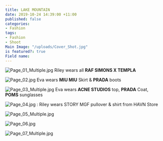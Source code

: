 ```yaml
---
title: LAKE MOUNTAIN
date: 2019-10-24 14:39:00 +11:00
published: false
categories:
- Fashion
tags:
- Fashion
- Shoot
Main Image: "/uploads/Cover_Shot.jpg"
is featured?: true
Field name: 
---
```


![Page_01_Multiple.jpg](/uploads/Page_01_Multiple.jpg)
Riley wears all **RAF SIMONS X TEMPLA**

![Page_02.jpg](/uploads/Page_02.jpg)
Eva wears **MIU MIU** Skirt & **PRADA** boots 

![Page_03_Multiple.jpg](/uploads/Page_03_Multiple.jpg)
Eva wears **ACNE STUDIOS** top, **PRADA** Coat, **POMS** sunglasses

![Page_04.jpg](/uploads/Page_04.jpg)
: Riley wears STORY MGF pullover & shirt from HAVN Store 

![Page_05_Multiple.jpg](/uploads/Page_05_Multiple.jpg)

![Page_06.jpg](/uploads/Page_06.jpg)

![Page_07_Multiple.jpg](/uploads/Page_07_Multiple.jpg)

